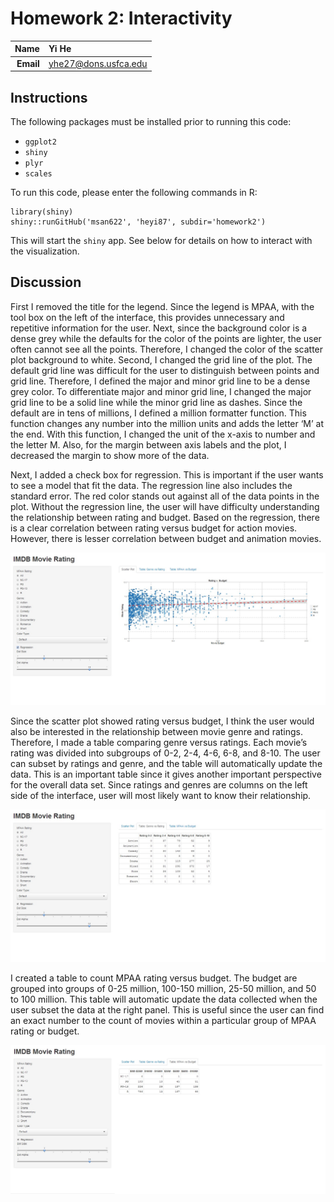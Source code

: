 Homework 2: Interactivity
==============================

| **Name**  | Yi He  |
|----------:|:-------------|
| **Email** | yhe27@dons.usfca.edu |

## Instructions ##

The following packages must be installed prior to running this code:

- `ggplot2`
- `shiny`
- `plyr`
- `scales`


To run this code, please enter the following commands in R:

```
library(shiny)
shiny::runGitHub('msan622', 'heyi87', subdir='homework2')
```

This will start the `shiny` app. See below for details on how to interact with the visualization.

## Discussion ##

First I removed the title for the legend. Since the legend is  MPAA, with the tool box on the left of the interface, this provides unnecessary and repetitive information for the user. Next, since the background color is a dense grey while the defaults for the color of the points are lighter, the user often cannot see all the points. Therefore, I changed the color of the scatter plot background to white.  Second, I changed the grid line of the plot. The default grid line was difficult for the user to distinguish between points and grid line. Therefore, I defined the major and minor grid line to be a dense grey color. To differentiate major and minor grid line, I changed the major grid line to be a solid line while the minor grid line as dashes.  Since the default are in tens of millions, I defined a million formatter function. This function changes any number into the million units and adds the letter ‘M’ at the end. With this function, I changed the unit of the x-axis to number and the letter M. Also, for the margin between axis labels and the plot, I decreased the margin to show more of the data. 

Next, I added a check box for regression. This is important if the user wants to see a model that fit the data. The regression line also includes the standard error. The red color stands out against all of the data points in the plot. Without the regression line, the user will have difficulty understanding the relationship between rating and budget. Based on the regression, there is a clear correlation between rating versus budget for action movies. However, there is lesser correlation between budget and animation movies.  

![IMAGE](scatPlot.jpg)

Since the scatter plot showed rating versus budget, I think the user would also be interested in the relationship between movie genre and ratings. Therefore, I made a table comparing genre versus ratings. Each movie’s rating was divided into subgroups of 0-2, 2-4, 4-6, 6-8, and 8-10. The user can subset by ratings and genre, and the table will automatically update the data. This is an important table since it gives another important perspective for the overall data set. Since ratings and genres are columns on the left side of the interface, user will most likely want to know their relationship.

![IMAGE](genreTable.jpg)

I created a table to count MPAA rating versus budget. The budget are grouped into groups of 0-25 million, 100-150 million, 25-50 million, and 50 to 100 million. This table will automatic update the data collected when the user subset the data at the right panel. This is useful since the user can find an exact number to the count of movies within a particular group of MPAA rating or budget. 

![IMAGE](mpaaTable.jpg)

